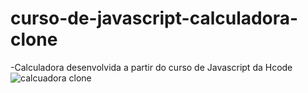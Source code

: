 # curso-de-javascript-calculadora-clone

-Calculadora desenvolvida a partir do curso de Javascript da Hcode
![calcuadora clone](https://user-images.githubusercontent.com/105023252/179440792-f1239b15-bc00-4714-9dd8-39ea19680345.png)
